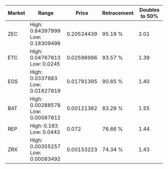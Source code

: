| Market | Range | Price| Retracement | Doubles to 50% |
| --- | --- | --- | --- | --- |
| ZEC | High: 0.64397999<br />Low: 0.18309496 | 0.20524439 | 95.19 % | 2.01 |
| ETC | High: 0.04767813<br />Low: 0.0245 | 0.02598996 | 93.57 % | 1.39 |
| EOS | High: 0.0337683<br />Low: 0.01627819 | 0.01791395 | 90.65 % | 1.40 |
| BAT | High: 0.00288578<br />Low: 0.00087812 | 0.00121362 | 83.29 % | 1.55 |
| REP | High: 0.163<br />Low: 0.0443 | 0.072 | 76.66 % | 1.44 |
| ZRX | High: 0.00355257<br />Low: 0.00083492 | 0.00153223 | 74.34 % | 1.43 |
